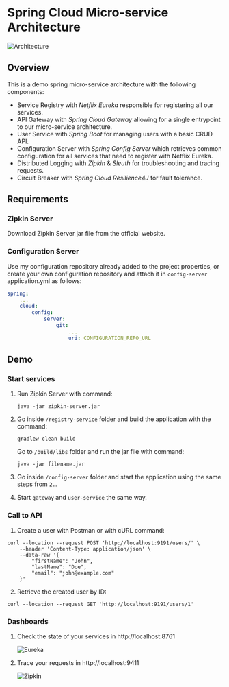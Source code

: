 # Spring Cloud Micro-service Architecture

![Architecture](https://user-images.githubusercontent.com/41004675/120081079-8f40ce00-c0b3-11eb-9dbe-2ec4692b747f.jpg)

## Overview
This is a demo spring micro-service architecture with the following components:
- Service Registry with *Netflix Eureka* responsible for registering all our services.
- API Gateway with *Spring Cloud Gateway* allowing for a single entrypoint to our micro-service architecture.
- User Service with *Spring Boot* for managing users with a basic CRUD API.
- Configuration Server with *Spring Config Server* which retrieves common configuration for all services that need to register with Netflix Eureka.
- Distributed Logging with *Zipkin* & *Sleuth* for troubleshooting and tracing requests. 
- Circuit Breaker with *Spring Cloud Resilience4J* for fault tolerance.


## Requirements
### Zipkin Server
Download Zipkin Server jar file from the official website.

### Configuration Server
Use my configuration repository already added to the project properties, or create your own configuration repository and attach it in `config-server` application.yml as follows:

```yml
spring:
    ...
    cloud:
        config:
            server:
                git:
                    ...
                    uri: CONFIGURATION_REPO_URL
```

## Demo
### Start services
1. Run Zipkin Server with command:
    ```shell
    java -jar zipkin-server.jar
    ```
2. Go inside `/registry-service` folder and build the application with the command:
    ```shell
    gradlew clean build
    ```
    Go to `/build/libs` folder and run the jar file with command:
    ```shell
    java -jar filename.jar
    ```

3. Go inside `/config-server` folder and start the application using the same steps from `2.`.
4. Start `gateway` and `user-service` the same way.

### Call to API
1. Create a user with Postman or with cURL command:
```shell
curl --location --request POST 'http://localhost:9191/users/' \
    --header 'Content-Type: application/json' \
    --data-raw '{
        "firstName": "John",
        "lastName": "Doe",
        "email": "john@example.com"
    }'
```
2. Retrieve the created user by ID:
```shell
curl --location --request GET 'http://localhost:9191/users/1'
```

### Dashboards
1. Check the state of your services in http://localhost:8761

    ![Eureka](https://user-images.githubusercontent.com/41004675/120082483-40973200-c0bb-11eb-8df6-ebc8ce4714dd.PNG)

2. Trace your requests in http://localhost:9411

    ![Zipkin](https://user-images.githubusercontent.com/41004675/120082486-468d1300-c0bb-11eb-9695-35e10f93eda7.PNG)